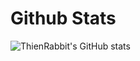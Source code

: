 # Github Stats
![ThienRabbit's GitHub stats](https://github-readme-stats.vercel.app/api?username=ThienRabbit&show_icons=true&theme=tokyonight)
